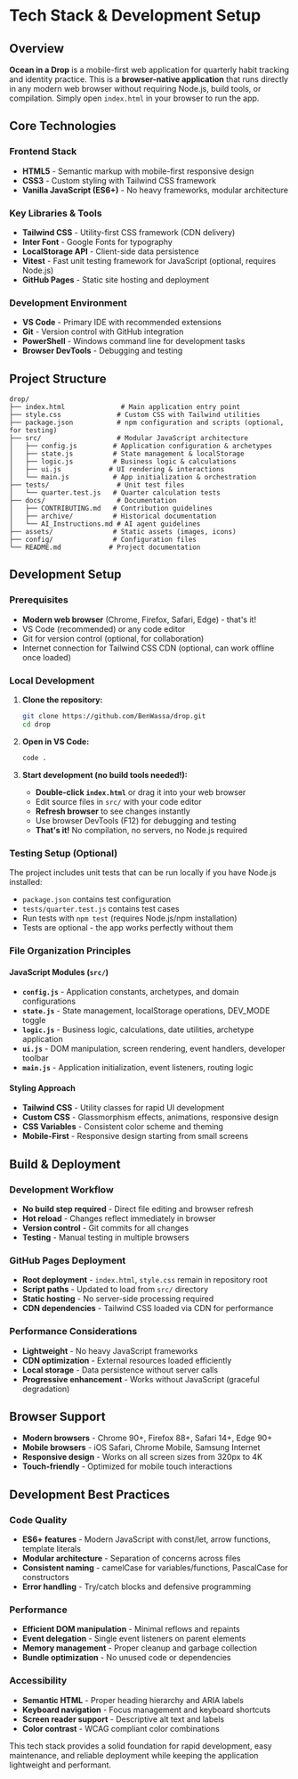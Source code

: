 # Tech Stack & Development Setup

## Overview

**Ocean in a Drop** is a mobile-first web application for quarterly habit tracking and identity practice. This is a **browser-native application** that runs directly in any modern web browser without requiring Node.js, build tools, or compilation. Simply open `index.html` in your browser to run the app.

## Core Technologies

### Frontend Stack
- **HTML5** - Semantic markup with mobile-first responsive design
- **CSS3** - Custom styling with Tailwind CSS framework
- **Vanilla JavaScript (ES6+)** - No heavy frameworks, modular architecture

### Key Libraries & Tools
- **Tailwind CSS** - Utility-first CSS framework (CDN delivery)
- **Inter Font** - Google Fonts for typography
- **LocalStorage API** - Client-side data persistence
- **Vitest** - Fast unit testing framework for JavaScript (optional, requires Node.js)
- **GitHub Pages** - Static site hosting and deployment

### Development Environment
- **VS Code** - Primary IDE with recommended extensions
- **Git** - Version control with GitHub integration
- **PowerShell** - Windows command line for development tasks
- **Browser DevTools** - Debugging and testing

## Project Structure

```
drop/
├── index.html              # Main application entry point
├── style.css              # Custom CSS with Tailwind utilities
├── package.json           # npm configuration and scripts (optional, for testing)
├── src/                   # Modular JavaScript architecture
│   ├── config.js         # Application configuration & archetypes
│   ├── state.js          # State management & localStorage
│   ├── logic.js          # Business logic & calculations
│   ├── ui.js            # UI rendering & interactions
│   └── main.js           # App initialization & orchestration
├── tests/                 # Unit test files
│   └── quarter.test.js   # Quarter calculation tests
├── docs/                  # Documentation
│   ├── CONTRIBUTING.md   # Contribution guidelines
│   ├── archive/          # Historical documentation
│   └── AI_Instructions.md # AI agent guidelines
├── assets/               # Static assets (images, icons)
├── config/               # Configuration files
└── README.md            # Project documentation
```

## Development Setup

### Prerequisites
- **Modern web browser** (Chrome, Firefox, Safari, Edge) - that's it!
- VS Code (recommended) or any code editor
- Git for version control (optional, for collaboration)
- Internet connection for Tailwind CSS CDN (optional, can work offline once loaded)

### Local Development
1. **Clone the repository:**
   ```bash
   git clone https://github.com/BenWassa/drop.git
   cd drop
   ```

2. **Open in VS Code:**
   ```bash
   code .
   ```

3. **Start development (no build tools needed!):**
   - **Double-click `index.html`** or drag it into your web browser
   - Edit source files in `src/` with your code editor
   - **Refresh browser** to see changes instantly
   - Use browser DevTools (F12) for debugging and testing
   - **That's it!** No compilation, no servers, no Node.js required

### Testing Setup (Optional)
The project includes unit tests that can be run locally if you have Node.js installed:
- `package.json` contains test configuration
- `tests/quarter.test.js` contains test cases
- Run tests with `npm test` (requires Node.js/npm installation)
- Tests are optional - the app works perfectly without them

### File Organization Principles

#### JavaScript Modules (`src/`)
- **`config.js`** - Application constants, archetypes, and domain configurations
- **`state.js`** - State management, localStorage operations, DEV_MODE toggle
- **`logic.js`** - Business logic, calculations, date utilities, archetype application
- **`ui.js`** - DOM manipulation, screen rendering, event handlers, developer toolbar
- **`main.js`** - Application initialization, event listeners, routing logic

#### Styling Approach
- **Tailwind CSS** - Utility classes for rapid UI development
- **Custom CSS** - Glassmorphism effects, animations, responsive design
- **CSS Variables** - Consistent color scheme and theming
- **Mobile-First** - Responsive design starting from small screens

## Build & Deployment

### Development Workflow
- **No build step required** - Direct file editing and browser refresh
- **Hot reload** - Changes reflect immediately in browser
- **Version control** - Git commits for all changes
- **Testing** - Manual testing in multiple browsers

### GitHub Pages Deployment
- **Root deployment** - `index.html`, `style.css` remain in repository root
- **Script paths** - Updated to load from `src/` directory
- **Static hosting** - No server-side processing required
- **CDN dependencies** - Tailwind CSS loaded via CDN for performance

### Performance Considerations
- **Lightweight** - No heavy JavaScript frameworks
- **CDN optimization** - External resources loaded efficiently
- **Local storage** - Data persistence without server calls
- **Progressive enhancement** - Works without JavaScript (graceful degradation)

## Browser Support

- **Modern browsers** - Chrome 90+, Firefox 88+, Safari 14+, Edge 90+
- **Mobile browsers** - iOS Safari, Chrome Mobile, Samsung Internet
- **Responsive design** - Works on all screen sizes from 320px to 4K
- **Touch-friendly** - Optimized for mobile touch interactions

## Development Best Practices

### Code Quality
- **ES6+ features** - Modern JavaScript with const/let, arrow functions, template literals
- **Modular architecture** - Separation of concerns across files
- **Consistent naming** - camelCase for variables/functions, PascalCase for constructors
- **Error handling** - Try/catch blocks and defensive programming

### Performance
- **Efficient DOM manipulation** - Minimal reflows and repaints
- **Event delegation** - Single event listeners on parent elements
- **Memory management** - Proper cleanup and garbage collection
- **Bundle optimization** - No unused code or dependencies

### Accessibility
- **Semantic HTML** - Proper heading hierarchy and ARIA labels
- **Keyboard navigation** - Focus management and keyboard shortcuts
- **Screen reader support** - Descriptive alt text and labels
- **Color contrast** - WCAG compliant color combinations

This tech stack provides a solid foundation for rapid development, easy maintenance, and reliable deployment while keeping the application lightweight and performant.